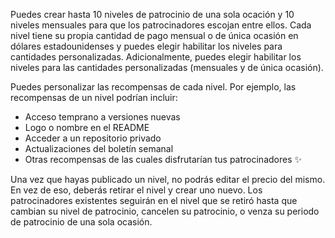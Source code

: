 Puedes crear hasta 10 niveles de patrocinio de una sola ocación y 10 niveles mensuales para que los patrocinadores escojan entre ellos. Cada nivel tiene su propia cantidad de pago mensual o de única ocasión en dólares estadounidenses y puedes elegir habilitar los niveles para cantidades personalizadas. Adicionalmente, puedes elegir habilitar los niveles para las cantidades personalizadas (mensuales y de única ocasión).

Puedes personalizar las recompensas de cada nivel. Por ejemplo, las recompensas de un nivel podrían incluir:
- Acceso temprano a versiones nuevas
- Logo o nombre en el README
- Acceder a un repositorio privado
- Actualizaciones del boletín semanal
- Otras recompensas de las cuales disfrutarían tus patrocinadores ✨

Una vez que hayas publicado un nivel, no podrás editar el precio del mismo. En vez de eso, deberás retirar el nivel y crear uno nuevo. Los patrocinadores existentes seguirán en el nivel que se retiró hasta que cambian su nivel de patrocinio, cancelen su patrocinio, o venza su periodo de patrocinio de una sola ocasión.
